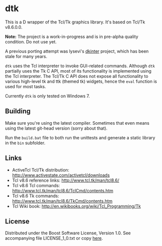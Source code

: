 # dtk

This is a D wrapper of the Tcl/Tk graphics library. It's based on Tcl/Tk v8.6.0.0.

**Note:** The project is a work-in-progress and is in pre-alpha quality condition. Do not use yet.

A previous porting attempt was lysevi's [dkinter](https://github.com/lysevi/dkinter) project, which has been stale for many years.

`dtk` uses the Tcl interpreter to invoke GUI-related commands. Although `dtk` partially uses the Tk C API, most of its functionality is implemented using the Tcl interpreter. The Tcl/Tk C API does not expose all functionality to various high-level tk and ttk (themed tk) widgets, hence the `eval` function is used for most tasks.

Currently `dtk` is only tested on Windows 7.

## Building

Make sure you're using the latest compiler. Sometimes that even means using the latest git-head version
(sorry about that).

Run the `build.bat` file to both run the unittests and generate a static library in the `bin` subfolder.

## Links

- ActiveTcl Tcl/Tk distribution: http://www.activestate.com/activetcl/downloads
- Tcl v8.6 reference links: http://www.tcl.tk/man/tcl8.6/
- Tcl v8.6 Tcl commands: http://www.tcl.tk/man/tcl8.6/TclCmd/contents.htm
- Tcl v8.6 Tk commands: http://www.tcl.tk/man/tcl8.6/TkCmd/contents.htm
- Tcl Wiki book: http://en.wikibooks.org/wiki/Tcl_Programming/Tk

## License

Distributed under the Boost Software License, Version 1.0.
See accompanying file LICENSE_1_0.txt or copy [here][BoostLicense].

[BoostLicense]: http://www.boost.org/LICENSE_1_0.txt
